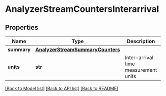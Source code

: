 # AnalyzerStreamCountersInterarrival

## Properties
Name | Type | Description | Notes
------------ | ------------- | ------------- | -------------
**summary** | [**AnalyzerStreamSummaryCounters**](AnalyzerStreamSummaryCounters.md) |  | 
**units** | **str** | Inter-arrival time measurement units | 

[[Back to Model list]](../README.md#documentation-for-models) [[Back to API list]](../README.md#documentation-for-api-endpoints) [[Back to README]](../README.md)



